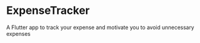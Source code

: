 # ExpenseTracker
A Flutter app to track your expense and motivate you to avoid unnecessary expenses

